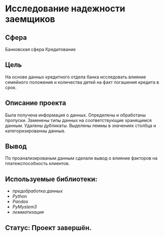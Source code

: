 # Исследование надежности заемщиков

## Сфера
Банковская сфера
Кредитование

## Цель
На основе данных кредитного отдела банка исследовать влияние семейного положения и количества детей на факт погашения кредита в срок.

## Описание проекта

Была получена информация о данных.
Определены и обработаны пропуски.
Заменены типы данных на соответствующие хранящимся данным.
Удалены дубликаты.
Выделены леммы в значениях столбца и категоризированны данные.

## Вывод
По проанализированым данным сделали вывод о влияние факторов на платежспособность клиентов.

## Используемые библиотеки:

- *предобработка данных*
- *Python*
- *Pandas*
- *PyMystem3*
- *лемматизация*

## Статус: Проект завершён.
